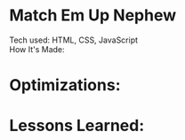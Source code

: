 <div id="header" >
 <h1  class="heading-element" dir="auto">Match Em Up Nephew</h1>
Tech used: HTML, CSS, JavaScript
</div>

<div id="header">
 <h1class="heading-element" dir="auto">How It's Made:</h1>
</div>

<div id="header" >
 <h1 class="heading-element" dir="auto">Optimizations:</h1>
</div>

<div id="header">
 <h1 class="heading-element" dir="auto">Lessons Learned:</h1>
</div>
